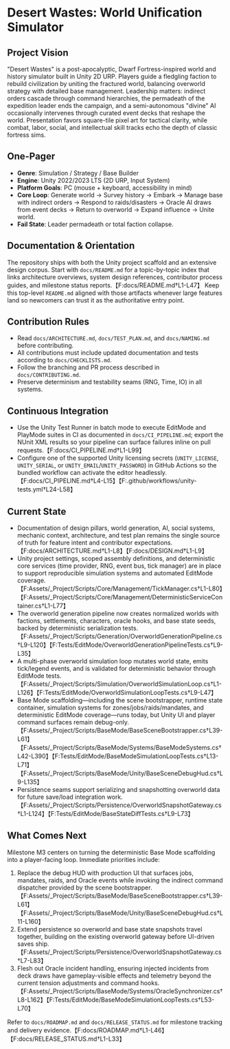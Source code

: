 # Desert Wastes: World Unification Simulator

## Project Vision
"Desert Wastes" is a post-apocalyptic, Dwarf Fortress-inspired world and history simulator built in Unity 2D URP. Players guide a fledgling faction to rebuild civilization by uniting the fractured world, balancing overworld strategy with detailed base management. Leadership matters: indirect orders cascade through command hierarchies, the permadeath of the expedition leader ends the campaign, and a semi-autonomous "divine" AI occasionally intervenes through curated event decks that reshape the world. Presentation favors square-tile pixel art for tactical clarity, while combat, labor, social, and intellectual skill tracks echo the depth of classic fortress sims.

## One-Pager
- **Genre**: Simulation / Strategy / Base Builder
- **Engine**: Unity 2022/2023 LTS (2D URP, Input System)
- **Platform Goals**: PC (mouse + keyboard, accessibility in mind)
- **Core Loop**: Generate world → Survey history → Embark → Manage base with indirect orders → Respond to raids/disasters → Oracle AI draws from event decks → Return to overworld → Expand influence → Unite world.
- **Fail State**: Leader permadeath or total faction collapse.

## Documentation & Orientation
The repository ships with both the Unity project scaffold and an extensive design corpus. Start with `docs/README.md` for a topic-by-topic index that links architecture overviews, system design references, contributor process guides, and milestone status reports.【F:docs/README.md†L1-L47】 Keep this top-level `README.md` aligned with those artifacts whenever large features land so newcomers can trust it as the authoritative entry point.

## Contribution Rules
- Read `docs/ARCHITECTURE.md`, `docs/TEST_PLAN.md`, and `docs/NAMING.md` before contributing.
- All contributions must include updated documentation and tests according to `docs/CHECKLISTS.md`.
- Follow the branching and PR process described in `docs/CONTRIBUTING.md`.
- Preserve determinism and testability seams (RNG, Time, IO) in all systems.

## Continuous Integration
- Use the Unity Test Runner in batch mode to execute EditMode and PlayMode suites in CI
  as documented in `docs/CI_PIPELINE.md`; export the NUnit XML results so your pipeline
  can surface failures inline on pull requests.【F:docs/CI_PIPELINE.md†L1-L99】
- Configure one of the supported Unity licensing secrets (`UNITY_LICENSE`, `UNITY_SERIAL`,
  or `UNITY_EMAIL`/`UNITY_PASSWORD`) in GitHub Actions so the bundled workflow can
  activate the editor headlessly.【F:docs/CI_PIPELINE.md†L4-L15】【F:.github/workflows/unity-tests.yml†L24-L58】

## Current State
- Documentation of design pillars, world generation, AI, social systems, mechanic context, architecture, and test plan remains the single source of truth for feature intent and contributor expectations.【F:docs/ARCHITECTURE.md†L1-L8】【F:docs/DESIGN.md†L1-L9】
- Unity project settings, scoped assembly definitions, and deterministic core services (time provider, RNG, event bus, tick manager) are in place to support reproducible simulation systems and automated EditMode coverage.【F:Assets/_Project/Scripts/Core/Management/TickManager.cs†L1-L80】【F:Assets/_Project/Scripts/Core/Management/DeterministicServiceContainer.cs†L1-L77】
- The overworld generation pipeline now creates normalized worlds with factions, settlements, characters, oracle hooks, and base state seeds, backed by deterministic serialization tests.【F:Assets/_Project/Scripts/Generation/OverworldGenerationPipeline.cs†L9-L120】【F:Tests/EditMode/OverworldGenerationPipelineTests.cs†L9-L35】
- A multi-phase overworld simulation loop mutates world state, emits tick/legend events, and is validated for deterministic behavior through EditMode tests.【F:Assets/_Project/Scripts/Simulation/OverworldSimulationLoop.cs†L1-L126】【F:Tests/EditMode/OverworldSimulationLoopTests.cs†L9-L47】
- Base Mode scaffolding—including the scene bootstrapper, runtime state container, simulation systems for zones/jobs/raids/mandates, and deterministic EditMode coverage—runs today, but Unity UI and player command surfaces remain debug-only.【F:Assets/_Project/Scripts/BaseMode/BaseSceneBootstrapper.cs†L39-L61】【F:Assets/_Project/Scripts/BaseMode/Systems/BaseModeSystems.cs†L42-L390】【F:Tests/EditMode/BaseModeSimulationLoopTests.cs†L13-L71】【F:Assets/_Project/Scripts/BaseMode/Unity/BaseSceneDebugHud.cs†L9-L135】
- Persistence seams support serializing and snapshotting overworld data for future save/load integration work.【F:Assets/_Project/Scripts/Persistence/OverworldSnapshotGateway.cs†L1-L124】【F:Tests/EditMode/BaseStateDiffTests.cs†L9-L73】

## What Comes Next
Milestone M3 centers on turning the deterministic Base Mode scaffolding into a player-facing loop. Immediate priorities include:

1. Replace the debug HUD with production UI that surfaces jobs, mandates, raids, and Oracle events while invoking the indirect command dispatcher provided by the scene bootstrapper.【F:Assets/_Project/Scripts/BaseMode/BaseSceneBootstrapper.cs†L39-L61】【F:Assets/_Project/Scripts/BaseMode/Unity/BaseSceneDebugHud.cs†L11-L160】
2. Extend persistence so overworld and base state snapshots travel together, building on the existing overworld gateway before UI-driven saves ship.【F:Assets/_Project/Scripts/Persistence/OverworldSnapshotGateway.cs†L7-L83】
3. Flesh out Oracle incident handling, ensuring injected incidents from deck draws have gameplay-visible effects and telemetry beyond the current tension adjustments and command hooks.【F:Assets/_Project/Scripts/BaseMode/Systems/OracleSynchronizer.cs†L8-L162】【F:Tests/EditMode/BaseModeSimulationLoopTests.cs†L53-L70】

Refer to `docs/ROADMAP.md` and `docs/RELEASE_STATUS.md` for milestone tracking and delivery evidence.【F:docs/ROADMAP.md†L1-L46】【F:docs/RELEASE_STATUS.md†L1-L33】
